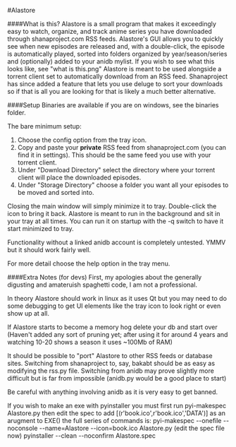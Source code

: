 #Alastore

####What is this?
Alastore is a small program that makes it exceedingly easy to watch, organize, and track anime series you have downloaded through shanaproject.com RSS feeds. Alastore's GUI allows you to quickly see when new episodes are released and, with a double-click, the
episode is automatically played, sorted into folders organized by year/season/series and (optionally) added to your anidb mylist.
If you wish to see what this looks like, see "what is this.png"
Alastore is meant to be used alongside a torrent client set to automatically download from an RSS feed. Shanaproject has since
added a feature that lets you use deluge to sort your downloads so if that is all you are looking for that is likely a much
better alternative.

####Setup
Binaries are available if you are on windows, see the binaries folder.

The bare minimum setup:
1. Choose the config option from the tray icon.
2. Copy and paste your **private** RSS feed from shanaproject.com (you can find it in settings). This should be the same feed you use with
your torrent client.
3. Under "Download Directory" select the directory where your torrent client will place the downloaded episodes.
4. Under "Storage Directory" choose a folder you want all your episodes to be moved and sorted into.

Closing the main window will simply minimize it to tray. Double-click the icon to bring it back. Alastore is meant to run in the background
and sit in your tray at all times. You can run it on startup with the -q switch to have it start minimized to tray.


Functionality without a linked anidb account is completely untested. YMMV but it should work fairly well.

For more detail choose the help option in the tray menu.

####Extra Notes (for devs)
First, my apologies about the generally digusting and amateruish spaghetti code, I am not a professional.

In theory Alastore should work in linux as it uses Qt but you may need to do some debugging to get UI elements like the tray icon to
look right or even show up at all.

If Alastore starts to become a memory hog delete your db and start over (Haven't added any sort of pruning yet; after using it for 
around 4 years and watching 10-20 shows a season it uses ~100Mb of RAM)

It should be possible to "port" Alastore to other RSS feeds or database sites.
Switching from shanaproject to, say, bakabt should be as easy as modifying the rss.py file.
Switching from anidb may prove slightly more difficult but is far from impossible (anidb.py would be a good place to start)

Be careful with anything involving anidb as it is very easy to get banned.

If you wish to make an exe with pyinstaller you must first run
pyi-makespec Alastore.py then edit the spec to add [(r'book.ico',r'book.ico','DATA')] as an arugment to EXE()
the full series of commands is:
pyi-makespec --onefile --noconsole --name=Alastore --icon=book.ico Alastore.py
(edit the spec file now)
pyinstaller --clean --noconfirm Alastore.spec